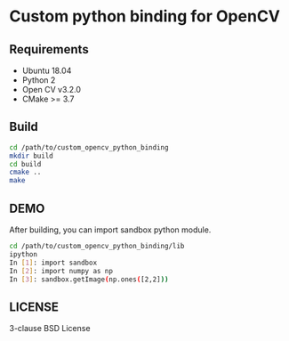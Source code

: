 # Custom python binding for OpenCV
## Requirements
* Ubuntu 18.04
* Python 2
* Open CV v3.2.0
* CMake >= 3.7

## Build
```bash
cd /path/to/custom_opencv_python_binding
mkdir build
cd build
cmake ..
make
```

## DEMO
After building, you can import sandbox python module.
```bash
cd /path/to/custom_opencv_python_binding/lib
ipython
In [1]: import sandbox
In [2]: import numpy as np
In [3]: sandbox.getImage(np.ones([2,2]))
```

## LICENSE
3-clause BSD License
